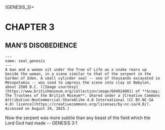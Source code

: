 (GENESIS_3)=
# CHAPTER 3

## MAN'S DISOBEDIENCE

```{figure} ./../../../imgs/Old/Genesis/Chapter_003/604924001.jpg
---
name: seal_genesis
---
A man and a woman sit under the Tree of Life as a snake rears up beside the woman, in a scene similar to that of the serpent in the Garden of Eden. A small cylinder seal -- one of thousands excavated in Mesopotamia -- was used to impress the scene into clay at Babylon, about 2500 B.C. ([Image courtesy](https://www.britishmuseum.org/collection/image/604924001) of **&copy; The Trustees of the British Museum**. Shared under a [Creative Commons Attribution-NonCommercial-ShareAlike 4.0 International (CC BY-NC-SA 4.0) licence](https://creativecommons.org/licenses/by-nc-sa/4.0/). Accessed on August 24, 2025.)
```

Now the serpent was more subtile than any beast of the field which the Lord God had made -- GENESIS 3:1